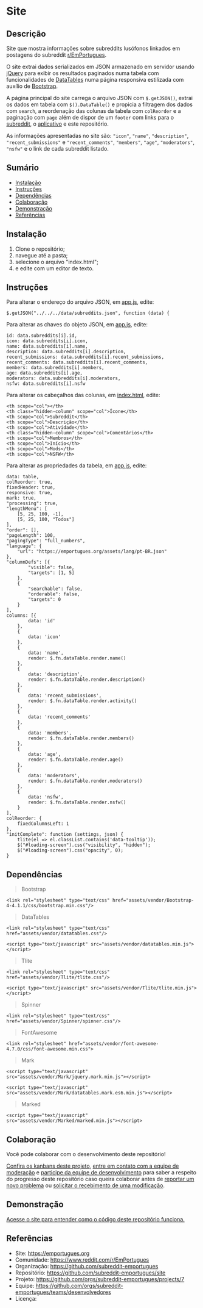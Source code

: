 # Site

## Descrição

Site que mostra informações sobre subreddits lusófonos linkados em postagens do subreddit [r/EmPortugues](https://www.reddit.com/r/EmPortugues/).

O site extrai dados serializados em JSON armazenado em servidor usando [jQuery](https://jquery.com/) para exibir os resultados paginados numa tabela com funcionalidades de [DataTables](https://datatables.net/) numa página responsiva estilizada com auxílio de [Bootstrap](https://getbootstrap.com/).

A página principal do site carrega o arquivo JSON com `$.getJSON()`, extrai os dados em tabela com `$().DataTable()` e propicia a filtragem dos dados com `search`, a reordenação das colunas da tabela com `colReorder` e a paginação com `page` além de dispor de um `footer` com links para o [subreddit](https://www.reddit.com/r/EmPortugues/), o [aplicativo](https://play.google.com/store/apps/details?id=org.emportugues.aplicativo) e este repositório.

As informações apresentadas no site são: `"icon"`, `"name"`, `"description"`, `"recent_submissions"` e `"recent_comments"`, `"members"`, `"age"`, `"moderators"`, `"nsfw"` e o link de cada subreddit listado.

## Sumário
* [Instalação](#Instalação)
* [Instruções](#Instruções)
* [Dependências](#Dependências)
* [Colaboração](#Colaboração)
* [Demonstração](#Demonstração)
* [Referências](#Referências)

## Instalação
1. Clone o repositório;
2. navegue até a pasta;
3. selecione o arquivo "index.html";
4. e edite com um editor de texto.

## Instruções
Para alterar o endereço do arquivo JSON, em [app.js](https://github.com/subreddit-emportugues/site/blob/master/assets/js/app.js), edite:
```
$.getJSON("../../../data/subreddits.json", function (data) {
```

Para alterar as chaves do objeto JSON, em [app.js](https://github.com/subreddit-emportugues/site/blob/master/assets/js/app.js), edite:
```
id: data.subreddits[i].id,
icon: data.subreddits[i].icon,
name: data.subreddits[i].name,
description: data.subreddits[i].description,
recent_submissions: data.subreddits[i].recent_submissions,
recent_comments: data.subreddits[i].recent_comments,
members: data.subreddits[i].members,
age: data.subreddits[i].age,
moderators: data.subreddits[i].moderators,
nsfw: data.subreddits[i].nsfw
```

Para alterar os cabeçalhos das colunas, em [index.html](https://github.com/subreddit-emportugues/site/blob/master/index.html), edite:
```
<th scope="col"></th>
<th class="hidden-column" scope="col">Ícone</th>
<th scope="col">Subreddit</th>
<th scope="col">Descrição</th>
<th scope="col">Atividade</th>
<th class="hidden-column" scope="col">Comentários</th>
<th scope="col">Membros</th>
<th scope="col">Início</th>
<th scope="col">Mods</th>
<th scope="col">NSFW</th>
```

Para alterar as propriedades da tabela, em [app.js](https://github.com/subreddit-emportugues/site/blob/master/assets/js/app.js), edite:
```
data: table,
colReorder: true,
fixedHeader: true,
responsive: true,
mark: true,
"processing": true,
"lengthMenu": [
    [5, 25, 100, -1],
    [5, 25, 100, "Todos"]
],
"order": [],
"pageLength": 100,
"pagingType": "full_numbers",
"language": {
    "url": "https://emportugues.org/assets/lang/pt-BR.json"
},
"columnDefs": [{
        "visible": false,
        "targets": [1, 5]
    },
    {
        "searchable": false,
        "orderable": false,
        "targets": 0
    }
],
columns: [{
        data: 'id'
    },
    {
        data: 'icon'
    },
    {
        data: 'name',
        render: $.fn.dataTable.render.name()
    },
    {
        data: 'description',
        render: $.fn.dataTable.render.description()
    },
    {
        data: 'recent_submissions',
        render: $.fn.dataTable.render.activity()
    },
    {
        data: 'recent_comments'
    },
    {
        data: 'members',
        render: $.fn.dataTable.render.members()
    },
    {
        data: 'age',
        render: $.fn.dataTable.render.age()
    },
    {
        data: 'moderators',
        render: $.fn.dataTable.render.moderators()
    },
    {
        data: 'nsfw',
        render: $.fn.dataTable.render.nsfw()
    }
],
colReorder: {
    fixedColumnsLeft: 1
},
"initComplete": function (settings, json) {
    tlite(el => el.classList.contains('data-tooltip'));
    $("#loading-screen").css("visibility", "hidden");
    $("#loading-screen").css("opacity", 0);
}
```

## Dependências
> Bootstrap
```
<link rel="stylesheet" type="text/css" href="assets/vendor/Bootstrap-4-4.1.1/css/bootstrap.min.css"/>
```
> DataTables
```
<link rel="stylesheet" type="text/css" href="assets/vendor/datatables.css"/>
```
```
<script type="text/javascript" src="assets/vendor/datatables.min.js"></script>
```
> Tlite
```
<link rel="stylesheet" type="text/css" href="assets/vendor/Tlite/tlite.css"/>
```
```
<script type="text/javascript" src="assets/vendor/Tlite/tlite.min.js"></script>
```
>Spinner
```
<link rel="stylesheet" type="text/css" href="assets/vendor/Spinner/spinner.css"/>
```
> FontAwesome
```
<link rel="stylesheet" href="assets/vendor/font-awesome-4.7.0/css/font-awesome.min.css">
```
> Mark
```
<script type="text/javascript" src="assets/vendor/Mark/jquery.mark.min.js"></script>
```
```
<script type="text/javascript" src="assets/vendor/Mark/datatables.mark.es6.min.js"></script>
```
> Marked
```
<script type="text/javascript" src="assets/vendor/Marked/marked.min.js"></script>
```

## Colaboração

Você pode colaborar com o desenvolvimento deste repositório!

[Confira os kanbans deste projeto](https://github.com/orgs/subreddit-emportugues/projects/7), [entre em contato com a equipe de moderação](https://reddit.com/message/compose?to=/r/EmPortugues) e [participe da equipe de desenvolvimento](https://github.com/orgs/subreddit-emportugues/teams/desenvolvedores) para saber a respeito do progresso deste repositório caso queira colaborar antes de [reportar um novo problema](https://github.com/subreddit-emportugues/site/issues) ou [solicitar o recebimento de uma modificação](https://github.com/subreddit-emportugues/site/pulls).

## Demonstração

[Acesse o site para entender como o código deste repositório funciona.](https://emportugues.org/)

## Referências

* Site: https://emportugues.org
* Comunidade: https://www.reddit.com/r/EmPortugues
* Organização: https://github.com/subreddit-emportugues
* Repositório: https://github.com/subreddit-emportugues/site
* Projeto: https://github.com/orgs/subreddit-emportugues/projects/7
* Equipe: https://github.com/orgs/subreddit-emportugues/teams/desenvolvedores
* Licença: 
